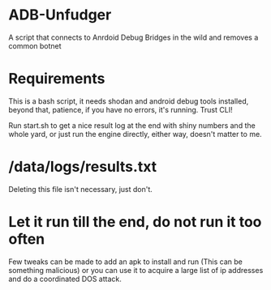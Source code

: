 # ADB-Unfudger
A script that connects to Anrdoid Debug Bridges in the wild and removes a common botnet

# Requirements 
This is a bash script, it needs shodan and android debug tools installed, beyond that, patience, if you have no errors, it's running. Trust CLI!

Run start.sh to get a nice result log at the end with shiny numbers and the whole yard, or just run the engine directly, either way, doesn't matter to me.

# /data/logs/results.txt
Deleting this file isn't necessary, just don't.


# Let it run till the end, do not run it too often
Few tweaks can be made to add an apk to install and run (This can be something malicious) or you can use it to acquire a large list
of ip addresses and do a coordinated DOS attack. 
